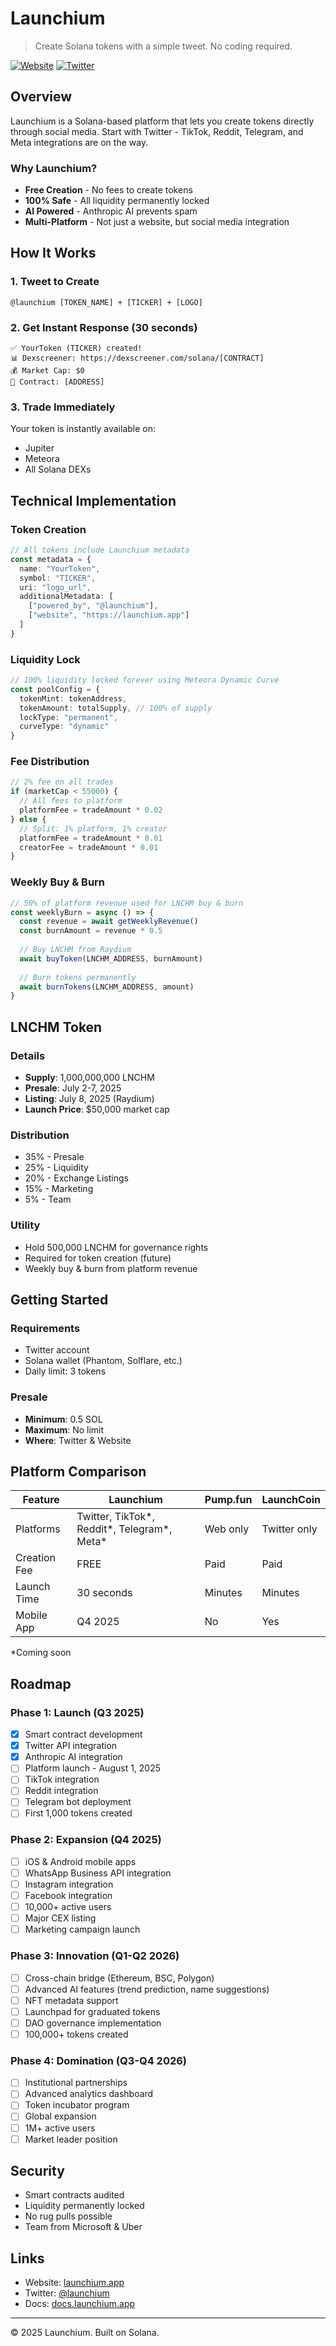 # Launchium

> Create Solana tokens with a simple tweet. No coding required.

[![Website](https://img.shields.io/badge/Website-launchium.app-000000)](https://launchium.app)
[![Twitter](https://img.shields.io/badge/Twitter-@launchium-1DA1F2)](https://twitter.com/launchium)

## Overview

Launchium is a Solana-based platform that lets you create tokens directly through social media. Start with Twitter - TikTok, Reddit, Telegram, and Meta integrations are on the way.

### Why Launchium?

- **Free Creation** - No fees to create tokens
- **100% Safe** - All liquidity permanently locked
- **AI Powered** - Anthropic AI prevents spam
- **Multi-Platform** - Not just a website, but social media integration

## How It Works

### 1. Tweet to Create

```
@launchium [TOKEN_NAME] + [TICKER] + [LOGO]
```

### 2. Get Instant Response (30 seconds)

```
✅ YourToken (TICKER) created!
📊 Dexscreener: https://dexscreener.com/solana/[CONTRACT]
💰 Market Cap: $0
📄 Contract: [ADDRESS]
```

### 3. Trade Immediately

Your token is instantly available on:
- Jupiter
- Meteora
- All Solana DEXs

## Technical Implementation

### Token Creation

```typescript
// All tokens include Launchium metadata
const metadata = {
  name: "YourToken",
  symbol: "TICKER",
  uri: "logo_url",
  additionalMetadata: [
    ["powered_by", "@launchium"],
    ["website", "https://launchium.app"]
  ]
}
```

### Liquidity Lock

```typescript
// 100% liquidity locked forever using Meteora Dynamic Curve
const poolConfig = {
  tokenMint: tokenAddress,
  tokenAmount: totalSupply, // 100% of supply
  lockType: "permanent",
  curveType: "dynamic"
}
```

### Fee Distribution

```typescript
// 2% fee on all trades
if (marketCap < 55000) {
  // All fees to platform
  platformFee = tradeAmount * 0.02
} else {
  // Split: 1% platform, 1% creator
  platformFee = tradeAmount * 0.01
  creatorFee = tradeAmount * 0.01
}
```

### Weekly Buy & Burn

```typescript
// 50% of platform revenue used for LNCHM buy & burn
const weeklyBurn = async () => {
  const revenue = await getWeeklyRevenue()
  const burnAmount = revenue * 0.5
  
  // Buy LNCHM from Raydium
  await buyToken(LNCHM_ADDRESS, burnAmount)
  
  // Burn tokens permanently
  await burnTokens(LNCHM_ADDRESS, amount)
}
```

## LNCHM Token

### Details
- **Supply**: 1,000,000,000 LNCHM
- **Presale**: July 2-7, 2025
- **Listing**: July 8, 2025 (Raydium)
- **Launch Price**: $50,000 market cap

### Distribution
- 35% - Presale
- 25% - Liquidity
- 20% - Exchange Listings
- 15% - Marketing
- 5% - Team

### Utility
- Hold 500,000 LNCHM for governance rights
- Required for token creation (future)
- Weekly buy & burn from platform revenue

## Getting Started

### Requirements
- Twitter account
- Solana wallet (Phantom, Solflare, etc.)
- Daily limit: 3 tokens

### Presale
- **Minimum**: 0.5 SOL
- **Maximum**: No limit
- **Where**: Twitter & Website

## Platform Comparison

| Feature | Launchium | Pump.fun | LaunchCoin |
|---------|-----------|----------|------------|
| Platforms | Twitter, TikTok*, Reddit*, Telegram*, Meta* | Web only | Twitter only |
| Creation Fee | FREE | Paid | Paid |
| Launch Time | 30 seconds | Minutes | Minutes |
| Mobile App | Q4 2025 | No | Yes |

*Coming soon

## Roadmap

### Phase 1: Launch (Q3 2025)
- [x] Smart contract development
- [x] Twitter API integration
- [x] Anthropic AI integration
- [ ] Platform launch - August 1, 2025
- [ ] TikTok integration
- [ ] Reddit integration
- [ ] Telegram bot deployment
- [ ] First 1,000 tokens created

### Phase 2: Expansion (Q4 2025)
- [ ] iOS & Android mobile apps
- [ ] WhatsApp Business API integration
- [ ] Instagram integration
- [ ] Facebook integration
- [ ] 10,000+ active users
- [ ] Major CEX listing
- [ ] Marketing campaign launch

### Phase 3: Innovation (Q1-Q2 2026)
- [ ] Cross-chain bridge (Ethereum, BSC, Polygon)
- [ ] Advanced AI features (trend prediction, name suggestions)
- [ ] NFT metadata support
- [ ] Launchpad for graduated tokens
- [ ] DAO governance implementation
- [ ] 100,000+ tokens created

### Phase 4: Domination (Q3-Q4 2026)
- [ ] Institutional partnerships
- [ ] Advanced analytics dashboard
- [ ] Token incubator program
- [ ] Global expansion
- [ ] 1M+ active users
- [ ] Market leader position

## Security

- Smart contracts audited
- Liquidity permanently locked
- No rug pulls possible
- Team from Microsoft & Uber

## Links

- Website: [launchium.app](https://launchium.app)
- Twitter: [@launchium](https://twitter.com/launchium)
- Docs: [docs.launchium.app](https://docs.launchium.app)

---

© 2025 Launchium. Built on Solana.
